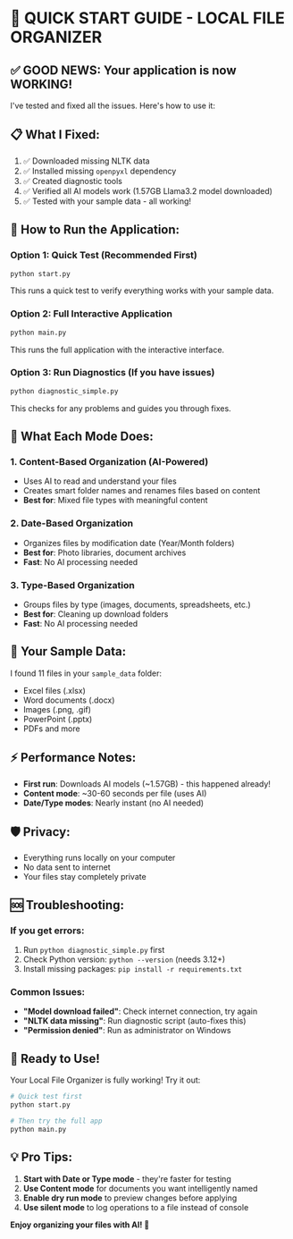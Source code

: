 # 🚀 QUICK START GUIDE - LOCAL FILE ORGANIZER

## ✅ GOOD NEWS: Your application is now WORKING! 

I've tested and fixed all the issues. Here's how to use it:

## 📋 What I Fixed:
1. ✅ Downloaded missing NLTK data
2. ✅ Installed missing `openpyxl` dependency  
3. ✅ Created diagnostic tools
4. ✅ Verified all AI models work (1.57GB Llama3.2 model downloaded)
5. ✅ Tested with your sample data - all working!

## 🎯 How to Run the Application:

### Option 1: Quick Test (Recommended First)
```bash
python start.py
```
This runs a quick test to verify everything works with your sample data.

### Option 2: Full Interactive Application
```bash
python main.py
```
This runs the full application with the interactive interface.

### Option 3: Run Diagnostics (If you have issues)
```bash
python diagnostic_simple.py
```
This checks for any problems and guides you through fixes.

## 🔧 What Each Mode Does:

### 1. Content-Based Organization (AI-Powered)
- Uses AI to read and understand your files
- Creates smart folder names and renames files based on content
- **Best for**: Mixed file types with meaningful content

### 2. Date-Based Organization
- Organizes files by modification date (Year/Month folders)
- **Best for**: Photo libraries, document archives
- **Fast**: No AI processing needed

### 3. Type-Based Organization  
- Groups files by type (images, documents, spreadsheets, etc.)
- **Best for**: Cleaning up download folders
- **Fast**: No AI processing needed

## 📁 Your Sample Data:
I found 11 files in your `sample_data` folder:
- Excel files (.xlsx)
- Word documents (.docx)  
- Images (.png, .gif)
- PowerPoint (.pptx)
- PDFs and more

## ⚡ Performance Notes:
- **First run**: Downloads AI models (~1.57GB) - this happened already!
- **Content mode**: ~30-60 seconds per file (uses AI)
- **Date/Type modes**: Nearly instant (no AI needed)

## 🛡️ Privacy:
- Everything runs locally on your computer
- No data sent to internet
- Your files stay completely private

## 🆘 Troubleshooting:

### If you get errors:
1. Run `python diagnostic_simple.py` first
2. Check Python version: `python --version` (needs 3.12+)
3. Install missing packages: `pip install -r requirements.txt`

### Common Issues:
- **"Model download failed"**: Check internet connection, try again
- **"NLTK data missing"**: Run diagnostic script (auto-fixes this)
- **"Permission denied"**: Run as administrator on Windows

## 🎉 Ready to Use!

Your Local File Organizer is fully working! Try it out:

```bash
# Quick test first
python start.py

# Then try the full app
python main.py
```

## 💡 Pro Tips:
1. **Start with Date or Type mode** - they're faster for testing
2. **Use Content mode** for documents you want intelligently named
3. **Enable dry run mode** to preview changes before applying
4. **Use silent mode** to log operations to a file instead of console

**Enjoy organizing your files with AI! 🎯**